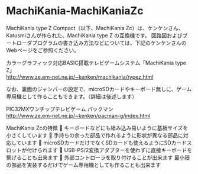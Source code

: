 # MachiKania-MachiKaniaZc

MachiKania type Z Compact（以下、MachiKania Zc）は、ケンケンさん、Katusmiさんが作られた、MachiKania type Z の互換機です。
回路図およびブートローダプログラムの書き込み方法などについては、下記のケンケンさんのWebページをご参照ください。

カラーグラフィック対応BASIC搭載テレビゲームシステム「MachiKania type Z」<BR>
http://www.ze.em-net.ne.jp/~kenken/machikania/typez.html

なお、裏面のジャンパーの設定で、microSDカードやキーボード無しに、ゲーム専用機として作ることもできます。（詳細は後述します）

PIC32MXワンチップテレビゲーム パックマン<BR>
http://www.ze.em-net.ne.jp/~kenken/pacman-g/index.html

MachiKania Zcの特徴
	キーボードなどにも組み込み易いように基板サイズを小さくしています
	手持ちの余った部品で作れるように形状が異なる部品に対応しています
	microSDカードだけでなくSDカードも使えるようにSDカードスロットが付けられます
	USB-PS/2変換アダプターを使わずに直接キーボードを繋げることも出来ます
	外部コントローラを取り付けることが出来ます
最小限の部品を実装するだけでゲーム専用機としても作ることも出来ます
